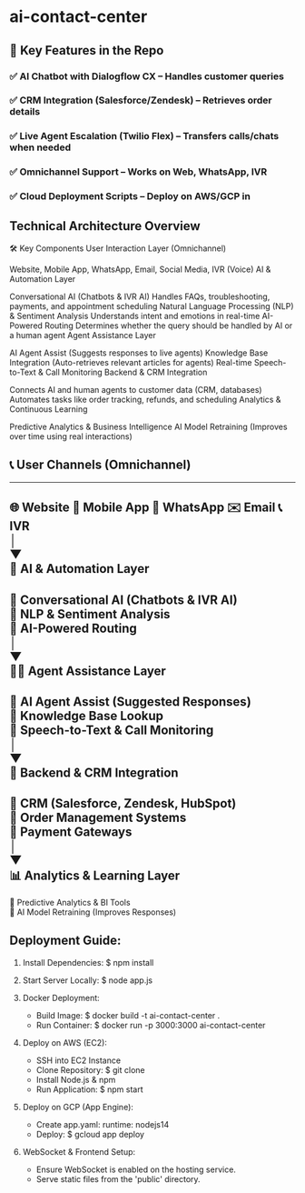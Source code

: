 # ai-contact-center
## 📌 Key Features in the Repo
### ✅ AI Chatbot with Dialogflow CX – Handles customer queries
### ✅ CRM Integration (Salesforce/Zendesk) – Retrieves order details
### ✅ Live Agent Escalation (Twilio Flex) – Transfers calls/chats when needed
### ✅ Omnichannel Support – Works on Web, WhatsApp, IVR
### ✅ Cloud Deployment Scripts – Deploy on AWS/GCP in 


 ## Technical Architecture Overview
🛠️ Key Components
User Interaction Layer (Omnichannel)

Website, Mobile App, WhatsApp, Email, Social Media, IVR (Voice)
AI & Automation Layer

Conversational AI (Chatbots & IVR AI)
Handles FAQs, troubleshooting, payments, and appointment scheduling
Natural Language Processing (NLP) & Sentiment Analysis
Understands intent and emotions in real-time
AI-Powered Routing
Determines whether the query should be handled by AI or a human agent
Agent Assistance Layer

AI Agent Assist (Suggests responses to live agents)
Knowledge Base Integration (Auto-retrieves relevant articles for agents)
Real-time Speech-to-Text & Call Monitoring
Backend & CRM Integration

Connects AI and human agents to customer data (CRM, databases)
Automates tasks like order tracking, refunds, and scheduling
Analytics & Continuous Learning

Predictive Analytics & Business Intelligence
AI Model Retraining (Improves over time using real interactions)



## 📞 User Channels (Omnichannel)  
-------------------------------------------  
🌐 Website  📱 Mobile App  💬 WhatsApp  ✉️ Email  📞 IVR  
    │  
    ▼  
🤖 AI & Automation Layer  
-------------------------------------------  
🔹 Conversational AI (Chatbots & IVR AI)  
🔹 NLP & Sentiment Analysis  
🔹 AI-Powered Routing  
    │  
    ▼  
👩‍💻 Agent Assistance Layer  
-------------------------------------------  
🔸 AI Agent Assist (Suggested Responses)  
🔸 Knowledge Base Lookup  
🔸 Speech-to-Text & Call Monitoring  
    │  
    ▼  
💾 Backend & CRM Integration  
-------------------------------------------  
🔹 CRM (Salesforce, Zendesk, HubSpot)  
🔹 Order Management Systems  
🔹 Payment Gateways  
    │  
    ▼  
📊 Analytics & Learning Layer  
-------------------------------------------  
🔸 Predictive Analytics & BI Tools  
🔸 AI Model Retraining (Improves Responses)  

## Deployment Guide:

1. Install Dependencies:
   $ npm install

2. Start Server Locally:
   $ node app.js

3. Docker Deployment:
   - Build Image: $ docker build -t ai-contact-center .
   - Run Container: $ docker run -p 3000:3000 ai-contact-center

4. Deploy on AWS (EC2):
   - SSH into EC2 Instance
   - Clone Repository: $ git clone <repo-url>
   - Install Node.js & npm
   - Run Application: $ npm start

5. Deploy on GCP (App Engine):
   - Create app.yaml:
     runtime: nodejs14
   - Deploy: $ gcloud app deploy

6. WebSocket & Frontend Setup:
   - Ensure WebSocket is enabled on the hosting service.
   - Serve static files from the 'public' directory.

